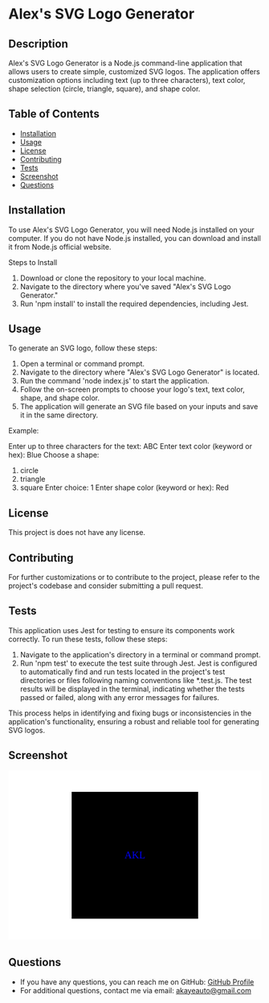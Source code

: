 # Alex's SVG Logo Generator

## Description
Alex's SVG Logo Generator is a Node.js command-line application that allows users to create simple, customized SVG logos. The application offers customization options including text (up to three characters), text color, shape selection (circle, triangle, square), and shape color.

## Table of Contents
- [Installation](#installation)
- [Usage](#usage)
- [License](#license)
- [Contributing](#contributing)
- [Tests](#tests)
- [Screenshot](#screenshot)
- [Questions](#questions)

## Installation
To use Alex's SVG Logo Generator, you will need Node.js installed on your computer. If you do not have Node.js installed, you can download and install it from Node.js official website.  

Steps to Install
1. Download or clone the repository to your local machine.
2. Navigate to the directory where you've saved "Alex's SVG Logo Generator."
3. Run 'npm install' to install the required dependencies, including Jest.

## Usage
To generate an SVG logo, follow these steps:

1. Open a terminal or command prompt.
2. Navigate to the directory where "Alex's SVG Logo Generator" is located.
3. Run the command 'node index.js' to start the application.
4. Follow the on-screen prompts to choose your logo's text, text color, shape, and shape color.
5. The application will generate an SVG file based on your inputs and save it in the same directory.

Example:

Enter up to three characters for the text: ABC
Enter text color (keyword or hex): Blue
Choose a shape:
1) circle
2) triangle
3) square
Enter choice: 1
Enter shape color (keyword or hex): Red


## License

This project is does not have any license. 


## Contributing
For further customizations or to contribute to the project, please refer to the project's codebase and consider submitting a pull request.

## Tests
This application uses Jest for testing to ensure its components work correctly. To run these tests, follow these steps:
1. Navigate to the application's directory in a terminal or command prompt.
2. Run 'npm test' to execute the test suite through Jest.
Jest is configured to automatically find and run tests located in the project's test directories or files following naming conventions like *.test.js. The test results will be displayed in the terminal, indicating whether the tests passed or failed, along with any error messages for failures.

This process helps in identifying and fixing bugs or inconsistencies in the application's functionality, ensuring a robust and reliable tool for generating SVG logos.
## Screenshot
![Screenshot](./logo.svg)

## Questions
- If you have any questions, you can reach me on GitHub: <a href="https://github.com/akayer19" target="_blank">GitHub Profile</a>
- For additional questions, contact me via email: akayeauto@gmail.com
    